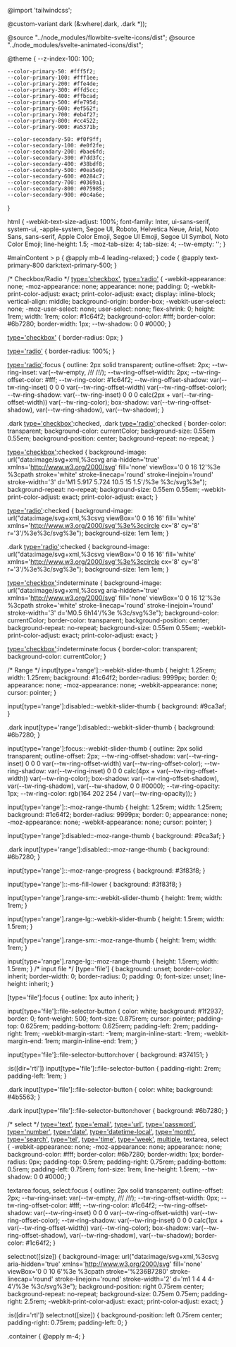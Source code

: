 @import 'tailwindcss';

@custom-variant dark (&:where(.dark, .dark *));

@source "../node_modules/flowbite-svelte-icons/dist";
@source "../node_modules/svelte-animated-icons/dist";

@theme {
    --z-index-100: 100;

    --color-primary-50: #fff5f2;
    --color-primary-100: #fff1ee;
    --color-primary-200: #ffe4de;
    --color-primary-300: #ffd5cc;
    --color-primary-400: #ffbcad;
    --color-primary-500: #fe795d;
    --color-primary-600: #ef562f;
    --color-primary-700: #eb4f27;
    --color-primary-800: #cc4522;
    --color-primary-900: #a5371b;

    --color-secondary-50: #f0f9ff;
    --color-secondary-100: #e0f2fe;
    --color-secondary-200: #bae6fd;
    --color-secondary-300: #7dd3fc;
    --color-secondary-400: #38bdf8;
    --color-secondary-500: #0ea5e9;
    --color-secondary-600: #0284c7;
    --color-secondary-700: #0369a1;
    --color-secondary-800: #075985;
    --color-secondary-900: #0c4a6e;
}

html {
    -webkit-text-size-adjust: 100%;
    font-family:
            Inter,
            ui-sans-serif,
            system-ui,
            -apple-system,
            Segoe UI,
            Roboto,
            Helvetica Neue,
            Arial,
            Noto Sans,
            sans-serif,
            Apple Color Emoji,
            Segoe UI Emoji,
            Segoe UI Symbol,
            Noto Color Emoji;
    line-height: 1.5;
    -moz-tab-size: 4;
    tab-size: 4;
    --tw-empty: '';
}

#mainContent > p {
    @apply mb-4 leading-relaxed;
}
code {
    @apply text-primary-800 dark:text-primary-500;
}

/* Checkbox/Radio */
[type='checkbox'],
[type='radio'] {
    -webkit-appearance: none;
    -moz-appearance: none;
    appearance: none;
    padding: 0;
    -webkit-print-color-adjust: exact;
    print-color-adjust: exact;
    display: inline-block;
    vertical-align: middle;
    background-origin: border-box;
    -webkit-user-select: none;
    -moz-user-select: none;
    user-select: none;
    flex-shrink: 0;
    height: 1rem;
    width: 1rem;
    color: #1c64f2;
    background-color: #fff;
    border-color: #6b7280;
    border-width: 1px;
    --tw-shadow: 0 0 #0000;
}

[type='checkbox'] {
    border-radius: 0px;
}

[type='radio'] {
    border-radius: 100%;
}

[type='checkbox']:focus,
[type='radio']:focus {
    outline: 2px solid transparent;
    outline-offset: 2px;
    --tw-ring-inset: var(--tw-empty, /*!*/ /*!*/);
    --tw-ring-offset-width: 2px;
    --tw-ring-offset-color: #fff;
    --tw-ring-color: #1c64f2;
    --tw-ring-offset-shadow: var(--tw-ring-inset) 0 0 0 var(--tw-ring-offset-width)
    var(--tw-ring-offset-color);
    --tw-ring-shadow: var(--tw-ring-inset) 0 0 0 calc(2px + var(--tw-ring-offset-width))
    var(--tw-ring-color);
    box-shadow: var(--tw-ring-offset-shadow), var(--tw-ring-shadow), var(--tw-shadow);
}

[type='checkbox']:checked,
[type='radio']:checked,
.dark [type='checkbox']:checked,
.dark [type='radio']:checked {
    border-color: transparent;
    background-color: currentColor;
    background-size: 0.55em 0.55em;
    background-position: center;
    background-repeat: no-repeat;
}

[type='checkbox']:checked {
    background-image: url("data:image/svg+xml,%3csvg aria-hidden='true' xmlns='http://www.w3.org/2000/svg' fill='none' viewBox='0 0 16 12'%3e %3cpath stroke='white' stroke-linecap='round' stroke-linejoin='round' stroke-width='3' d='M1 5.917 5.724 10.5 15 1.5'/%3e %3c/svg%3e");
    background-repeat: no-repeat;
    background-size: 0.55em 0.55em;
    -webkit-print-color-adjust: exact;
    print-color-adjust: exact;
}

[type='radio']:checked {
    background-image: url("data:image/svg+xml,%3csvg viewBox='0 0 16 16' fill='white' xmlns='http://www.w3.org/2000/svg'%3e%3ccircle cx='8' cy='8' r='3'/%3e%3c/svg%3e");
    background-size: 1em 1em;
}

.dark [type='radio']:checked {
    background-image: url("data:image/svg+xml,%3csvg viewBox='0 0 16 16' fill='white' xmlns='http://www.w3.org/2000/svg'%3e%3ccircle cx='8' cy='8' r='3'/%3e%3c/svg%3e");
    background-size: 1em 1em;
}

[type='checkbox']:indeterminate {
    background-image: url("data:image/svg+xml,%3csvg aria-hidden='true' xmlns='http://www.w3.org/2000/svg' fill='none' viewBox='0 0 16 12'%3e %3cpath stroke='white' stroke-linecap='round' stroke-linejoin='round' stroke-width='3' d='M0.5 6h14'/%3e %3c/svg%3e");
    background-color: currentColor;
    border-color: transparent;
    background-position: center;
    background-repeat: no-repeat;
    background-size: 0.55em 0.55em;
    -webkit-print-color-adjust: exact;
    print-color-adjust: exact;
}

[type='checkbox']:indeterminate:hover,
[type='checkbox']:indeterminate:focus {
    border-color: transparent;
    background-color: currentColor;
}

/* Range */
input[type='range']::-webkit-slider-thumb {
    height: 1.25rem;
    width: 1.25rem;
    background: #1c64f2;
    border-radius: 9999px;
    border: 0;
    appearance: none;
    -moz-appearance: none;
    -webkit-appearance: none;
    cursor: pointer;
}

input[type='range']:disabled::-webkit-slider-thumb {
    background: #9ca3af;
}

.dark input[type='range']:disabled::-webkit-slider-thumb {
    background: #6b7280;
}

input[type='range']:focus::-webkit-slider-thumb {
    outline: 2px solid transparent;
    outline-offset: 2px;
    --tw-ring-offset-shadow: var(--tw-ring-inset) 0 0 0 var(--tw-ring-offset-width)
    var(--tw-ring-offset-color);
    --tw-ring-shadow: var(--tw-ring-inset) 0 0 0 calc(4px + var(--tw-ring-offset-width))
    var(--tw-ring-color);
    box-shadow: var(--tw-ring-offset-shadow), var(--tw-ring-shadow), var(--tw-shadow, 0 0 #0000);
    --tw-ring-opacity: 1px;
    --tw-ring-color: rgb(164 202 254 / var(--tw-ring-opacity));
}

input[type='range']::-moz-range-thumb {
    height: 1.25rem;
    width: 1.25rem;
    background: #1c64f2;
    border-radius: 9999px;
    border: 0;
    appearance: none;
    -moz-appearance: none;
    -webkit-appearance: none;
    cursor: pointer;
}

input[type='range']:disabled::-moz-range-thumb {
    background: #9ca3af;
}

.dark input[type='range']:disabled::-moz-range-thumb {
    background: #6b7280;
}

input[type='range']::-moz-range-progress {
    background: #3f83f8;
}

input[type='range']::-ms-fill-lower {
    background: #3f83f8;
}

input[type='range'].range-sm::-webkit-slider-thumb {
    height: 1rem;
    width: 1rem;
}

input[type='range'].range-lg::-webkit-slider-thumb {
    height: 1.5rem;
    width: 1.5rem;
}

input[type='range'].range-sm::-moz-range-thumb {
    height: 1rem;
    width: 1rem;
}

input[type='range'].range-lg::-moz-range-thumb {
    height: 1.5rem;
    width: 1.5rem;
}
/* input file */
[type='file'] {
    background: unset;
    border-color: inherit;
    border-width: 0;
    border-radius: 0;
    padding: 0;
    font-size: unset;
    line-height: inherit;
}

[type='file']:focus {
    outline: 1px auto inherit;
}

input[type='file']::file-selector-button {
    color: white;
    background: #1f2937;
    border: 0;
    font-weight: 500;
    font-size: 0.875rem;
    cursor: pointer;
    padding-top: 0.625rem;
    padding-bottom: 0.625rem;
    padding-left: 2rem;
    padding-right: 1rem;
    -webkit-margin-start: -1rem;
    margin-inline-start: -1rem;
    -webkit-margin-end: 1rem;
    margin-inline-end: 1rem;
}

input[type='file']::file-selector-button:hover {
    background: #374151;
}

:is([dir='rtl']) input[type='file']::file-selector-button {
    padding-right: 2rem;
    padding-left: 1rem;
}

.dark input[type='file']::file-selector-button {
    color: white;
    background: #4b5563;
}

.dark input[type='file']::file-selector-button:hover {
    background: #6b7280;
}

/* select */
[type='text'],
[type='email'],
[type='url'],
[type='password'],
[type='number'],
[type='date'],
[type='datetime-local'],
[type='month'],
[type='search'],
[type='tel'],
[type='time'],
[type='week'],
[multiple],
textarea,
select {
    -webkit-appearance: none;
    -moz-appearance: none;
    appearance: none;
    background-color: #fff;
    border-color: #6b7280;
    border-width: 1px;
    border-radius: 0px;
    padding-top: 0.5rem;
    padding-right: 0.75rem;
    padding-bottom: 0.5rem;
    padding-left: 0.75rem;
    font-size: 1rem;
    line-height: 1.5rem;
    --tw-shadow: 0 0 #0000;
}

[type='text']:focus,
[type='email']:focus,
[type='url']:focus,
[type='password']:focus,
[type='number']:focus,
[type='date']:focus,
[type='datetime-local']:focus,
[type='month']:focus,
[type='search']:focus,
[type='tel']:focus,
[type='time']:focus,
[type='week']:focus,
[multiple]:focus,
textarea:focus,
select:focus {
    outline: 2px solid transparent;
    outline-offset: 2px;
    --tw-ring-inset: var(--tw-empty, /*!*/ /*!*/);
    --tw-ring-offset-width: 0px;
    --tw-ring-offset-color: #fff;
    --tw-ring-color: #1c64f2;
    --tw-ring-offset-shadow: var(--tw-ring-inset) 0 0 0 var(--tw-ring-offset-width)
    var(--tw-ring-offset-color);
    --tw-ring-shadow: var(--tw-ring-inset) 0 0 0 calc(1px + var(--tw-ring-offset-width))
    var(--tw-ring-color);
    box-shadow: var(--tw-ring-offset-shadow), var(--tw-ring-shadow), var(--tw-shadow);
    border-color: #1c64f2;
}

select:not([size]) {
    background-image: url("data:image/svg+xml,%3csvg aria-hidden='true' xmlns='http://www.w3.org/2000/svg' fill='none' viewBox='0 0 10 6'%3e %3cpath stroke='%236B7280' stroke-linecap='round' stroke-linejoin='round' stroke-width='2' d='m1 1 4 4 4-4'/%3e %3c/svg%3e");
    background-position: right 0.75rem center;
    background-repeat: no-repeat;
    background-size: 0.75em 0.75em;
    padding-right: 2.5rem;
    -webkit-print-color-adjust: exact;
    print-color-adjust: exact;
}

:is([dir='rtl']) select:not([size]) {
    background-position: left 0.75rem center;
    padding-right: 0.75rem;
    padding-left: 0;
}

.container {
    @apply m-4;
}

